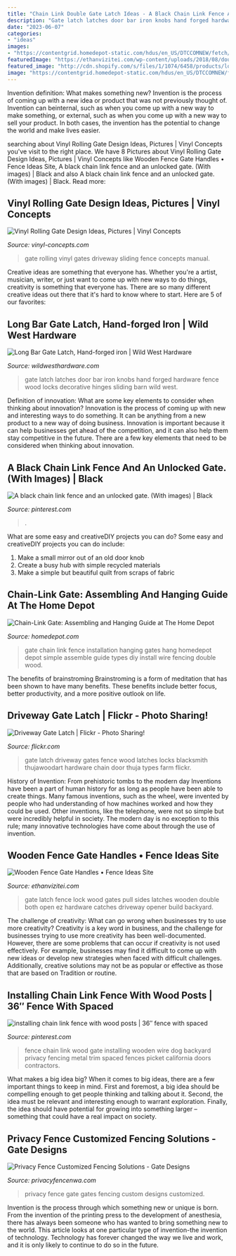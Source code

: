```yaml
---
title: "Chain Link Double Gate Latch Ideas - A Black Chain Link Fence And An Unlocked Gate. (with Images)"
description: "Gate latch latches door bar iron knobs hand forged hardware fence wood locks decorative hinges sliding barn wild west"
date: "2023-06-07"
categories:
- "ideas"
images:
- "https://contentgrid.homedepot-static.com/hdus/en_US/DTCCOMNEW/fetch/DIY_Projects_and_Ideas/Building_Materials/Guides/simple-steps-to-assemble-and-hang-a-chain-link-gate-HT-PG-BM-hero.jpg"
featuredImage: "https://ethanvizitei.com/wp-content/uploads/2018/08/double-fence-gate-latch-fence-ideas-build-a-driveway-fence-gate-regarding-dimensions-1239-x-826.jpg"
featured_image: "http://cdn.shopify.com/s/files/1/1074/6458/products/long_bar_gate_latch_grande.jpg?v=1533776155"
image: "https://contentgrid.homedepot-static.com/hdus/en_US/DTCCOMNEW/fetch/DIY_Projects_and_Ideas/Building_Materials/Guides/simple-steps-to-assemble-and-hang-a-chain-link-gate-HT-PG-BM-hero.jpg"
---
```



Invention definition: What makes something new?
Invention is the process of coming up with a new idea or product that was not previously thought of. Invention can beinternal, such as when you come up with a new way to make something, or external, such as when you come up with a new way to sell your product. In both cases, the invention has the potential to change the world and make lives easier.

	

		
searching about Vinyl Rolling Gate Design Ideas, Pictures | Vinyl Concepts you've visit to the right place. We have 8 Pictures about Vinyl Rolling Gate Design Ideas, Pictures | Vinyl Concepts like Wooden Fence Gate Handles • Fence Ideas Site, A black chain link fence and an unlocked gate. (With images) | Black and also A black chain link fence and an unlocked gate. (With images) | Black. Read more:
		
    
## Vinyl Rolling Gate Design Ideas, Pictures | Vinyl Concepts

<img loading=lazy src="https://vinyl-concepts.com/wp-content/uploads/2016/06/vinyl-rolling-gate-12.jpg" onerror="this.onerror=null;this.src='https://tse4.mm.bing.net/th?id=OIP.Y13GlfXhm568S_1PFEXcQAHaFj&amp;pid=15.1';" alt="Vinyl Rolling Gate Design Ideas, Pictures | Vinyl Concepts">

_Source: vinyl-concepts.com_

>gate rolling vinyl gates driveway sliding fence concepts manual. 

	

Creative ideas are something that everyone has. Whether you're a artist, musician, writer, or just want to come up with new ways to do things, creativity is something that everyone has. There are so many different creative ideas out there that it's hard to know where to start. Here are 5 of our favorites: 

    
## Long Bar Gate Latch, Hand-forged Iron | Wild West Hardware

<img loading=lazy src="http://cdn.shopify.com/s/files/1/1074/6458/products/long_bar_gate_latch_grande.jpg?v=1533776155" onerror="this.onerror=null;this.src='https://tse2.mm.bing.net/th?id=OIP.zlN1hhr6aWLspwCc-xiaZQHaFj&amp;pid=15.1';" alt="Long Bar Gate Latch, Hand-forged iron | Wild West Hardware">

_Source: wildwesthardware.com_

>gate latch latches door bar iron knobs hand forged hardware fence wood locks decorative hinges sliding barn wild west. 

	

Definition of innovation: What are some key elements to consider when thinking about innovation?
Innovation is the process of coming up with new and interesting ways to do something. It can be anything from a new product to a new way of doing business. Innovation is important because it can help businesses get ahead of the competition, and it can also help them stay competitive in the future.
There are a few key elements that need to be considered when thinking about innovation.

    
## A Black Chain Link Fence And An Unlocked Gate. (With Images) | Black

<img loading=lazy src="https://i.pinimg.com/originals/f3/73/5b/f3735bbbf6ce49e113278973eb792f41.jpg" onerror="this.onerror=null;this.src='https://tse1.mm.bing.net/th?id=OIP.3azPYIGo-KoqAhU0AJeKMAHaLh&amp;pid=15.1';" alt="A black chain link fence and an unlocked gate. (With images) | Black">

_Source: pinterest.com_

>. 

	

What are some easy and creativeDIY projects you can do?
Some easy and creativeDIY projects you can do include:
1. Make a small mirror out of an old door knob
2. Create a busy hub with simple recycled materials
3. Make a simple but beautiful quilt from scraps of fabric

    
## Chain-Link Gate: Assembling And Hanging Guide At The Home Depot

<img loading=lazy src="https://contentgrid.homedepot-static.com/hdus/en_US/DTCCOMNEW/fetch/DIY_Projects_and_Ideas/Building_Materials/Guides/simple-steps-to-assemble-and-hang-a-chain-link-gate-HT-PG-BM-hero.jpg" onerror="this.onerror=null;this.src='https://tse4.mm.bing.net/th?id=OIP.Dt4ybyGFezRtanKW65sX8wHaFE&amp;pid=15.1';" alt="Chain-Link Gate: Assembling and Hanging Guide at The Home Depot">

_Source: homedepot.com_

>gate chain link fence installation hanging gates hang homedepot depot simple assemble guide types diy install wire fencing double wood. 

	

The benefits of brainstroming
Brainstroming is a form of meditation that has been shown to have many benefits. These benefits include better focus, better productivity, and a more positive outlook on life.

    
## Driveway Gate Latch | Flickr - Photo Sharing!

<img loading=lazy src="http://farm5.staticflickr.com/4027/4473884766_de6bbce771_z.jpg?zz=1" onerror="this.onerror=null;this.src='https://tse1.mm.bing.net/th?id=OIP.SNEVo4kNarB0u74vI--35gHaFj&amp;pid=15.1';" alt="Driveway Gate Latch | Flickr - Photo Sharing!">

_Source: flickr.com_

>gate latch driveway gates fence wood latches locks blacksmith thujawoodart hardware chain door thuja types farm flickr. 

	

History of Invention: From prehistoric tombs to the modern day
Inventions have been a part of human history for as long as people have been able to create things. Many famous inventions, such as the wheel, were invented by people who had understanding of how machines worked and how they could be used. Other inventions, like the telephone, were not so simple but were incredibly helpful in society. The modern day is no exception to this rule; many innovative technologies have come about through the use of invention.

    
## Wooden Fence Gate Handles • Fence Ideas Site

<img loading=lazy src="https://ethanvizitei.com/wp-content/uploads/2018/08/double-fence-gate-latch-fence-ideas-build-a-driveway-fence-gate-regarding-dimensions-1239-x-826.jpg" onerror="this.onerror=null;this.src='https://tse4.mm.bing.net/th?id=OIP.XPf6RBxSnzQsWHz9N3Rm8QHaE8&amp;pid=15.1';" alt="Wooden Fence Gate Handles • Fence Ideas Site">

_Source: ethanvizitei.com_

>gate latch fence lock wood gates pull sides latches wooden double both open ez hardware catches driveway opener build backyard. 

	

The challenge of creativity: What can go wrong when businesses try to use more creativity?
Creativity is a key word in business, and the challenge for businesses trying to use more creativity has been well-documented. However, there are some problems that can occur if creativity is not used effectively. For example, businesses may find it difficult to come up with new ideas or develop new strategies when faced with difficult challenges. Additionally, creative solutions may not be as popular or effective as those that are based on Tradition or routine.

    
## Installing Chain Link Fence With Wood Posts | 36″ Fence With Spaced

<img loading=lazy src="https://s-media-cache-ak0.pinimg.com/736x/31/63/f5/3163f5b7f2171b4aeea8fdba72bf37eb.jpg" onerror="this.onerror=null;this.src='https://tse4.mm.bing.net/th?id=OIP.xEqRYgv5EoDtIA2OPFPB5QHaFj&amp;pid=15.1';" alt="installing chain link fence with wood posts | 36″ fence with spaced">

_Source: pinterest.com_

>fence chain link wood gate installing wooden wire dog backyard privacy fencing metal trim spaced fences picket california doors contractors. 

	

What makes a big idea big?
When it comes to big ideas, there are a few important things to keep in mind. First and foremost, a big idea should be compelling enough to get people thinking and talking about it. Second, the idea must be relevant and interesting enough to warrant exploration. Finally, the idea should have potential for growing into something larger – something that could have a real impact on society.

    
## Privacy Fence Customized Fencing Solutions - Gate Designs

<img loading=lazy src="https://irp-cdn.multiscreensite.com/21a54961/dms3rep/multi/desktop/1016303-1200x900.jpg" onerror="this.onerror=null;this.src='https://tse4.mm.bing.net/th?id=OIP.H6q473iSIaFPwqmzIuhY9gHaFj&amp;pid=15.1';" alt="Privacy Fence Customized Fencing Solutions - Gate Designs">

_Source: privacyfencenwa.com_

>privacy fence gate gates fencing custom designs customized. 

	

Invention is the process through which something new or unique is born. From the invention of the printing press to the development of anesthesia, there has always been someone who has wanted to bring something new to the world. This article looks at one particular type of invention-the invention of technology. Technology has forever changed the way we live and work, and it is only likely to continue to do so in the future.

